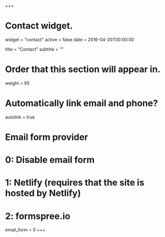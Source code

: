 +++
# Contact widget.
widget = "contact"
active = false
date = 2016-04-20T00:00:00

title = "Contact"
subtitle = ""

# Order that this section will appear in.
weight = 95

# Automatically link email and phone?
autolink = true

# Email form provider
#   0: Disable email form
#   1: Netlify (requires that the site is hosted by Netlify)
#   2: formspree.io
email_form = 0
+++

